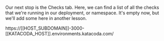 Our next stop is the Checks tab. Here, we can find a list of all the checks that we're running in our deployment, or namespace. It's empty now, but we'll add some here in another lesson.

https://[[HOST_SUBDOMAIN]]-3000-[[KATACODA_HOST]].environments.katacoda.com/
